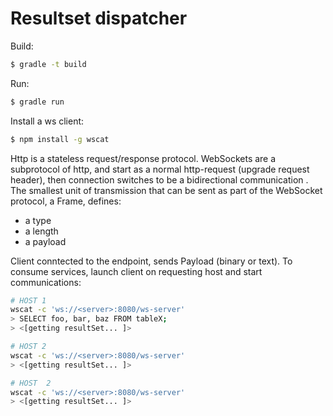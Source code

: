 # Resultset dispatcher

Build:
```bash
$ gradle -t build
```

Run:
```bash
$ gradle run
```

Install a ws client:
```bash
$ npm install -g wscat
```
Http is a stateless request/response protocol.
WebSockets are a subprotocol of http, and start as a normal http-request (upgrade request header), then connection switches to be a bidirectional communication .
The smallest unit of transmission that can be sent as part of the WebSocket protocol, a Frame, defines:
- a type
- a length
- a payload

Client conntected to the endpoint, sends Payload (binary or text). To consume services, launch client on requesting host and start communications:

```bash
# HOST 1
wscat -c 'ws://<server>:8080/ws-server'
> SELECT foo, bar, baz FROM tableX;
> <[getting resultSet... ]>

# HOST 2
wscat -c 'ws://<server>:8080/ws-server'
> <[getting resultSet... ]>

# HOST  2
wscat -c 'ws://<server>:8080/ws-server'
> <[getting resultSet... ]>
```









